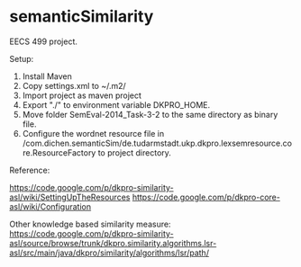 semanticSimilarity
==================

EECS 499 project.

Setup:

1. Install Maven 
2. Copy settings.xml to ~/.m2/
3. Import project as maven project
4. Export "./" to environment variable DKPRO_HOME.
5. Move folder SemEval-2014_Task-3-2 to the same directory as binary file.
6. Configure the wordnet resource file in /com.dichen.semanticSim/de.tudarmstadt.ukp.dkpro.lexsemresource.core.ResourceFactory to project directory.


Reference:

https://code.google.com/p/dkpro-similarity-asl/wiki/SettingUpTheResources
https://code.google.com/p/dkpro-core-asl/wiki/Configuration

Other knowledge based similarity measure:
https://code.google.com/p/dkpro-similarity-asl/source/browse/trunk/dkpro.similarity.algorithms.lsr-asl/src/main/java/dkpro/similarity/algorithms/lsr/path/
